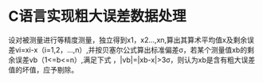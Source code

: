 # C语言实现粗大误差数据处理
设对被测量进行等精度测量，独立得到x1，x2...,xn,算出其算术平均值x及剩余误差vi=xi-x（i=1,2，...,n）,并按贝塞尔公式算出标准偏差σ，若某个测量值xb的剩余误差vb（1<=b<=n）,满足下式
，|vb|=|xb-x|>3σ，则认为xb是含有粗大误差值的坏值，应予剔除。
